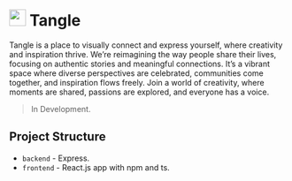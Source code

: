 # <img src="https://github.com/user-attachments/assets/7f0577a0-9712-4f2e-aea5-505df5b175e9" alt="" height="30" /> **Tangle**





Tangle is a place to visually connect and express yourself, where creativity and inspiration thrive. We’re reimagining the way people share their lives, focusing on authentic stories and meaningful connections. It’s a vibrant space where diverse perspectives are celebrated, communities come together, and inspiration flows freely. Join a world of creativity, where moments are shared, passions are explored, and everyone has a voice.

> In Development.

## Project Structure

- `backend` - Express.
- `frontend` - React.js app with npm and ts.
